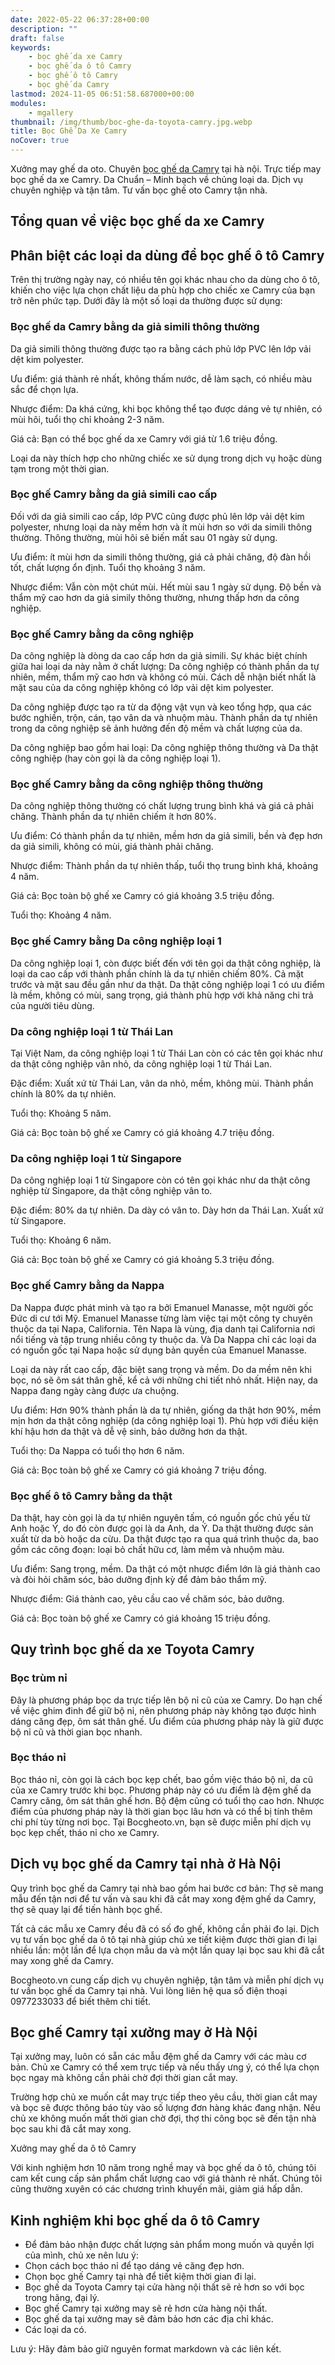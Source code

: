 ```yaml
---
date: 2022-05-22 06:37:28+00:00
description: ""
draft: false
keywords:
    - bọc ghế da xe Camry
    - bọc ghế da ô tô Camry
    - bọc ghế ô tô Camry
    - bọc ghế da Camry
lastmod: 2024-11-05 06:51:58.687000+00:00
modules:
    - mgallery
thumbnail: /img/thumb/boc-ghe-da-toyota-camry.jpg.webp
title: Bọc Ghế Da Xe Camry
noCover: true
---
```


Xưởng may ghế da oto. Chuyên [bọc ghế da Camry](https://bocgheoto.vn/toyota/boc-ghe-da-xe-camry.html/) tại hà nội. Trực tiếp may bọc ghế da xe Camry. Da Chuẩn – Minh bạch về chủng loại da. Dịch vụ chuyên nghiệp và tận tâm. Tư vấn bọc ghế oto Camry tận nhà.

## Tổng quan về việc bọc ghế da xe Camry

## Phân biệt các loại da dùng để bọc ghế ô tô Camry

Trên thị trường ngày nay, có nhiều tên gọi khác nhau cho da dùng cho ô tô, khiến cho việc lựa chọn chất liệu da phù hợp cho chiếc xe Camry của bạn trở nên phức tạp. Dưới đây là một số loại da thường được sử dụng:

### Bọc ghế da Camry bằng da giả simili thông thường

Da giả simili thông thường được tạo ra bằng cách phủ lớp PVC lên lớp vải dệt kim polyester.

Ưu điểm: giá thành rẻ nhất, không thấm nước, dễ làm sạch, có nhiều màu sắc để chọn lựa.

Nhược điểm: Da khá cứng, khi bọc không thể tạo được dáng vẻ tự nhiên, có mùi hôi, tuổi thọ chỉ khoảng 2-3 năm.

Giá cả: Bạn có thể bọc ghế da xe Camry với giá từ 1.6 triệu đồng.

Loại da này thích hợp cho những chiếc xe sử dụng trong dịch vụ hoặc dùng tạm trong một thời gian.

### Bọc ghế Camry bằng da giả simili cao cấp

Đối với da giả simili cao cấp, lớp PVC cũng được phủ lên lớp vải dệt kim polyester, nhưng loại da này mềm hơn và ít mùi hơn so với da simili thông thường. Thông thường, mùi hôi sẽ biến mất sau 01 ngày sử dụng.

Ưu điểm: ít mùi hơn da simili thông thường, giá cả phải chăng, độ đàn hồi tốt, chất lượng ổn định. Tuổi thọ khoảng 3 năm.

Nhược điểm: Vẫn còn một chút mùi. Hết mùi sau 1 ngày sử dụng. Độ bền và thẩm mỹ cao hơn da giả simily thông thường, nhưng thấp hơn da công nghiệp.

### Bọc ghế Camry bằng da công nghiệp

Da công nghiệp là dòng da cao cấp hơn da giả simili. Sự khác biệt chính giữa hai loại da này nằm ở chất lượng: Da công nghiệp có thành phần da tự nhiên, mềm, thẩm mỹ cao hơn và không có mùi. Cách dễ nhận biết nhất là mặt sau của da công nghiệp không có lớp vải dệt kim polyester.

Da công nghiệp được tạo ra từ da động vật vụn và keo tổng hợp, qua các bước nghiền, trộn, cán, tạo vân da và nhuộm màu. Thành phần da tự nhiên trong da công nghiệp sẽ ảnh hưởng đến độ mềm và chất lượng của da.

Da công nghiệp bao gồm hai loại: Da công nghiệp thông thường và Da thật công nghiệp (hay còn gọi là da công nghiệp loại 1).

### Bọc ghế Camry bằng da công nghiệp thông thường

Da công nghiệp thông thường có chất lượng trung bình khá và giá cả phải chăng. Thành phần da tự nhiên chiếm ít hơn 80%.

Ưu điểm: Có thành phần da tự nhiên, mềm hơn da giả simili, bền và đẹp hơn da giả simili, không có mùi, giá thành phải chăng.

Nhược điểm: Thành phần da tự nhiên thấp, tuổi thọ trung bình khá, khoảng 4 năm.

Giá cả: Bọc toàn bộ ghế xe Camry có giá khoảng 3.5 triệu đồng.

Tuổi thọ: Khoảng 4 năm.

### Bọc ghế Camry bằng Da công nghiệp loại 1

Da công nghiệp loại 1, còn được biết đến với tên gọi da thật công nghiệp, là loại da cao cấp với thành phần chính là da tự nhiên chiếm 80%. Cả mặt trước và mặt sau đều gần như da thật. Da thật công nghiệp loại 1 có ưu điểm là mềm, không có mùi, sang trọng, giá thành phù hợp với khả năng chi trả của người tiêu dùng.

### Da công nghiệp loại 1 từ Thái Lan

Tại Việt Nam, da công nghiệp loại 1 từ Thái Lan còn có các tên gọi khác như da thật công nghiệp vân nhỏ, da công nghiệp loại 1 từ Thái Lan.

Đặc điểm: Xuất xứ từ Thái Lan, vân da nhỏ, mềm, không mùi. Thành phần chính là 80% da tự nhiên.

Tuổi thọ: Khoảng 5 năm.

Giá cả: Bọc toàn bộ ghế xe Camry có giá khoảng 4.7 triệu đồng.

### Da công nghiệp loại 1 từ Singapore

Da công nghiệp loại 1 từ Singapore còn có tên gọi khác như da thật công nghiệp từ Singapore, da thật công nghiệp vân to.

Đặc điểm: 80% da tự nhiên. Da dày có vân to. Dày hơn da Thái Lan. Xuất xứ từ Singapore.

Tuổi thọ: Khoảng 6 năm.

Giá cả: Bọc toàn bộ ghế xe Camry có giá khoảng 5.3 triệu đồng.

### Bọc ghế Camry bằng da Nappa

Da Nappa được phát minh và tạo ra bởi Emanuel Manasse, một người gốc Đức di cư tới Mỹ. Emanuel Manasse từng làm việc tại một công ty chuyên thuộc da tại Napa, California. Tên Napa là vùng, địa danh tại California nơi nổi tiếng và tập trung nhiều công ty thuộc da. Và Da Nappa chỉ các loại da có nguồn gốc tại Napa hoặc sử dụng bản quyền của Emanuel Manasse.

Loại da này rất cao cấp, đặc biệt sang trọng và mềm. Do da mềm nên khi bọc, nó sẽ ôm sát thân ghế, kể cả với những chi tiết nhỏ nhất. Hiện nay, da Nappa đang ngày càng được ưa chuộng.

Ưu điểm: Hơn 90% thành phần là da tự nhiên, giống da thật hơn 90%, mềm mịn hơn da thật công nghiệp (da công nghiệp loại 1). Phù hợp với điều kiện khí hậu hơn da thật và dễ vệ sinh, bảo dưỡng hơn da thật.

Tuổi thọ: Da Nappa có tuổi thọ hơn 6 năm.

Giá cả: Bọc toàn bộ ghế xe Camry có giá khoảng 7 triệu đồng.

### Bọc ghế ô tô Camry bằng da thật

Da thật, hay còn gọi là da tự nhiên nguyên tấm, có nguồn gốc chủ yếu từ Anh hoặc Ý, do đó còn được gọi là da Anh, da Ý. Da thật thường được sản xuất từ da bò hoặc da cừu. Da thật được tạo ra qua quá trình thuộc da, bao gồm các công đoạn: loại bỏ chất hữu cơ, làm mềm và nhuộm màu.

Ưu điểm: Sang trọng, mềm. Da thật có một nhược điểm lớn là giá thành cao và đòi hỏi chăm sóc, bảo dưỡng định kỳ để đảm bảo thẩm mỹ.

Nhược điểm: Giá thành cao, yêu cầu cao về chăm sóc, bảo dưỡng.

Giá cả: Bọc toàn bộ ghế xe Camry có giá khoảng 15 triệu đồng.

## Quy trình bọc ghế da xe Toyota Camry

### Bọc trùm nỉ

Đây là phương pháp bọc da trực tiếp lên bộ nỉ cũ của xe Camry. Do hạn chế về việc ghim đinh để giữ bộ nỉ, nên phương pháp này không tạo được hình dáng căng đẹp, ôm sát thân ghế. Ưu điểm của phương pháp này là giữ được bộ nỉ cũ và thời gian bọc nhanh.

### Bọc tháo nỉ

Bọc tháo nỉ, còn gọi là cách bọc kẹp chết, bao gồm việc tháo bộ nỉ, da cũ của xe Camry trước khi bọc. Phương pháp này có ưu điểm là đệm ghế da Camry căng, ôm sát thân ghế hơn. Bộ đệm cũng có tuổi thọ cao hơn. Nhược điểm của phương pháp này là thời gian bọc lâu hơn và có thể bị tính thêm chi phí tùy từng nơi bọc. Tại Bocgheoto.vn, bạn sẽ được miễn phí dịch vụ bọc kẹp chết, tháo nỉ cho xe Camry.

## Dịch vụ bọc ghế da Camry tại nhà ở Hà Nội

Quy trình bọc ghế da Camry tại nhà bao gồm hai bước cơ bản: Thợ sẽ mang mẫu đến tận nơi để tư vấn và sau khi đã cắt may xong đệm ghế da Camry, thợ sẽ quay lại để tiến hành bọc ghế.

Tất cả các mẫu xe Camry đều đã có số đo ghế, không cần phải đo lại. Dịch vụ tư vấn bọc ghế da ô tô tại nhà giúp chủ xe tiết kiệm được thời gian đi lại nhiều lần: một lần để lựa chọn mẫu da và một lần quay lại bọc sau khi đã cắt may xong ghế da Camry.

Bocgheoto.vn cung cấp dịch vụ chuyên nghiệp, tận tâm và miễn phí dịch vụ tư vấn bọc ghế da Camry tại nhà. Vui lòng liên hệ qua số điện thoại 0977233033 để biết thêm chi tiết.

## Bọc ghế Camry tại xưởng may ở Hà Nội

Tại xưởng may, luôn có sẵn các mẫu đệm ghế da Camry với các màu cơ bản. Chủ xe Camry có thể xem trực tiếp và nếu thấy ưng ý, có thể lựa chọn bọc ngay mà không cần phải chờ đợi thời gian cắt may.

Trường hợp chủ xe muốn cắt may trực tiếp theo yêu cầu, thời gian cắt may và bọc sẽ được thông báo tùy vào số lượng đơn hàng khác đang nhận. Nếu chủ xe không muốn mất thời gian chờ đợi, thợ thi công bọc sẽ đến tận nhà bọc sau khi đã cắt may xong.

Xưởng may ghế da ô tô Camry

Với kinh nghiệm hơn 10 năm trong nghề may và bọc ghế da ô tô, chúng tôi cam kết cung cấp sản phẩm chất lượng cao với giá thành rẻ nhất. Chúng tôi cũng thường xuyên có các chương trình khuyến mãi, giảm giá hấp dẫn.

## Kinh nghiệm khi bọc ghế da ô tô Camry

- Để đảm bảo nhận được chất lượng sản phẩm mong muốn và quyền lợi của mình, chủ xe nên lưu ý:
- Chọn cách bọc tháo nỉ để tạo dáng vẻ căng đẹp hơn.
- Chọn bọc ghế Camry tại nhà để tiết kiệm thời gian đi lại.
- Bọc ghế da Toyota Camry tại cửa hàng nội thất sẽ rẻ hơn so với bọc trong hãng, đại lý.
- Bọc ghế Camry tại xưởng may sẽ rẻ hơn cửa hàng nội thất.
- Bọc ghế da tại xưởng may sẽ đảm bảo hơn các địa chỉ khác.
- Các loại da có.

Lưu ý: Hãy đảm bảo giữ nguyên format markdown và các liên kết.